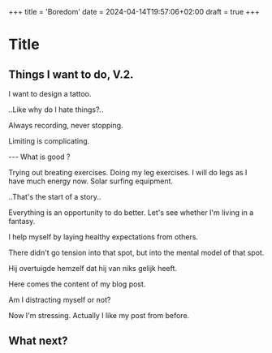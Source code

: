 +++
title = 'Boredom'
date = 2024-04-14T19:57:06+02:00
draft = true
+++

# Title

## Things I want to do, V.2.

I want to design a tattoo.

..Like why do I hate things?..

Always recording, never stopping.

Limiting is complicating.

--- What is good ?

Trying out breating exercises.
Doing my leg exercises.
I will do legs as I have much energy now.
Solar surfing equipment.

..That's the start of a story..

Everything is an opportunity to do better.
Let's see whether I'm living in a fantasy.

I help myself by laying healthy expectations from others.

There didn't go tension into that spot, but into the mental model of that spot.

Hij overtuigde hemzelf dat hij van niks gelijk heeft.



Here comes the content of my blog post.

Am I distracting myself or not?

Now I'm stressing.
Actually I like my post from before.


## What next?
